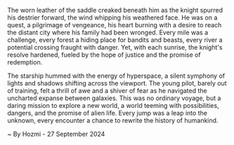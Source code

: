 
The worn leather of the saddle creaked beneath him as the knight spurred his destrier forward, the wind whipping his weathered face. He was on a quest, a pilgrimage of vengeance, his heart burning with a desire to reach the distant city where his family had been wronged. Every mile was a challenge, every forest a hiding place for bandits and beasts, every river a potential crossing fraught with danger. Yet, with each sunrise, the knight's resolve hardened, fueled by the hope of justice and the promise of redemption.

The starship hummed with the energy of hyperspace, a silent symphony of lights and shadows shifting across the viewport. The young pilot, barely out of training, felt a thrill of awe and a shiver of fear as he navigated the uncharted expanse between galaxies. This was no ordinary voyage, but a daring mission to explore a new world, a world teeming with possibilities, dangers, and the promise of alien life. Every jump was a leap into the unknown, every encounter a chance to rewrite the history of humankind. 

~ By Hozmi - 27 September 2024
